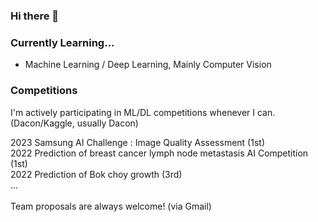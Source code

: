### Hi there 👋

### Currently Learning...
- Machine Learning / Deep Learning, Mainly Computer Vision

### Competitions
I'm actively participating in ML/DL competitions whenever I can. (Dacon/Kaggle, usually Dacon)

2023 Samsung AI Challenge : Image Quality Assessment (1st) </br>
2022 Prediction of breast cancer lymph node metastasis AI Competition (1st) </br>
2022 Prediction of Bok choy growth (3rd) </br>
... </br>
</br>
Team proposals are always welcome! (via Gmail)








<!--
**kjae0/kjae0** is a ✨ _special_ ✨ repository because its `README.md` (this file) appears on your GitHub profile.

Here are some ideas to get you started:

- 🔭 I’m currently working on ...
- 🌱 I’m currently learning ...
- 👯 I’m looking to collaborate on ...
- 🤔 I’m looking for help with ...
- 💬 Ask me about ...
- 📫 How to reach me: ...
- 😄 Pronouns: ...
- ⚡ Fun fact: ...
-->
